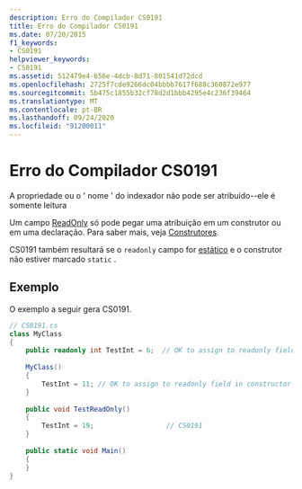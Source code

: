 ```yaml
---
description: Erro do Compilador CS0191
title: Erro do Compilador CS0191
ms.date: 07/20/2015
f1_keywords:
- CS0191
helpviewer_keywords:
- CS0191
ms.assetid: 512479e4-656e-4dcb-8d71-801541d72dcd
ms.openlocfilehash: 2725f7cde9266dc04bbbb7617f688c360872e977
ms.sourcegitcommit: 5b475c1855b32cf78d2d1bbb4295e4c236f39464
ms.translationtype: MT
ms.contentlocale: pt-BR
ms.lasthandoff: 09/24/2020
ms.locfileid: "91200011"
---
```

# <a name="compiler-error-cs0191"></a>Erro do Compilador CS0191

A propriedade ou o ' nome ' do indexador não pode ser atribuído--ele é somente leitura  
  
 Um campo [ReadOnly](../language-reference/keywords/readonly.md) só pode pegar uma atribuição em um construtor ou em uma declaração. Para saber mais, veja [Construtores](../programming-guide/classes-and-structs/constructors.md).  
  
 CS0191 também resultará se o `readonly` campo for [estático](../language-reference/keywords/static.md) e o construtor não estiver marcado `static` .  
  
## <a name="example"></a>Exemplo  

 O exemplo a seguir gera CS0191.  
  
```csharp  
// CS0191.cs  
class MyClass  
{  
    public readonly int TestInt = 6;  // OK to assign to readonly field in declaration  
  
    MyClass()  
    {  
        TestInt = 11; // OK to assign to readonly field in constructor  
    }  
  
    public void TestReadOnly()  
    {  
        TestInt = 19;                  // CS0191  
    }  
  
    public static void Main()  
    {  
    }  
}  
```

